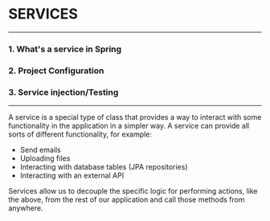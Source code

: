 # SERVICES
_______________________
### 1. What's a service in Spring
### 2. Project Configuration
### 3. Service injection/Testing 
__________

A service is a special type of class that provides a way to interact with some functionality in the application in a simpler way. A service can provide all sorts of different functionality, for example:

- Send emails
- Uploading files
- Interacting with database tables (JPA repositories)
- Interacting with an external API

Services allow us to decouple the specific logic for performing actions, like the above, from the rest of our application and call those methods from anywhere.



